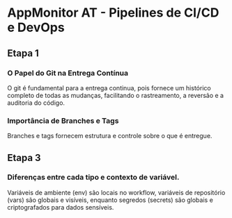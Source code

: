 # AppMonitor AT - Pipelines de CI/CD e DevOps

## Etapa 1

### O Papel do Git na Entrega Contínua

O git é fundamental para a entrega continua, pois fornece um histórico completo de todas as mudanças, facilitando o rastreamento, a reversão e a auditoria do código.

### Importância de Branches e Tags

Branches e tags fornecem estrutura e controle sobre o que é entregue.

## Etapa 3

### Diferenças entre cada tipo e contexto de variável.

Variáveis de ambiente (env) são locais no workflow, variáveis de repositório (vars) são globais e visíveis, enquanto segredos (secrets) são globais e criptografados para dados sensíveis.